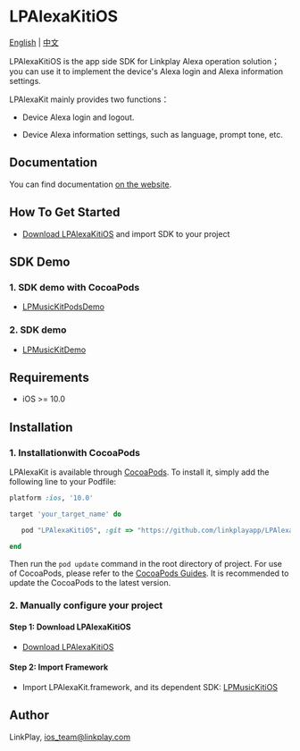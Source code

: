 # LPAlexaKitiOS

[English](README.md) | [中文](README_zh.md)

LPAlexaKitiOS is the app side SDK for Linkplay Alexa operation solution；you can use it to implement the device's Alexa login and Alexa information settings.

LPAlexaKit mainly provides two functions：

- Device Alexa login and logout.

- Device Alexa information settings, such as language, prompt tone, etc.

## Documentation

You can find documentation [on the website](https://linkplayapp.github.io/linkplay_sdk_doc/en/iOS/Alexa.html).

## How To Get Started

- [Download LPAlexaKitiOS](https://github.com/linkplayapp/LPAlexaKitiOS/archive/master.zip) and import SDK to your project

## SDK Demo
###  1. SDK demo with CocoaPods
- [LPMusicKitPodsDemo](https://github.com/linkplayapp/LPMusicKitPodsDemo)

###  2. SDK demo
- [LPMusicKitDemo](https://github.com/linkplayapp/LPMusicKitDemo)

## Requirements

- iOS >= 10.0

## Installation

###  1. Installationwith CocoaPods

LPAlexaKit is available through [CocoaPods](https://cocoapods.org). To install
it, simply add the following line to your Podfile:

```ruby
platform :ios, '10.0'

target 'your_target_name' do

   pod "LPAlexaKitiOS", :git => "https://github.com/linkplayapp/LPAlexaKitiOS.git"

end
```

Then run the `pod update` command in the root directory of project.
For use of CocoaPods, please refer to the [CocoaPods Guides](https://guides.cocoapods.org/). It is recommended to update the CocoaPods to the latest version.

### 2. Manually configure your project

#### Step 1: Download LPAlexaKitiOS

- [Download LPAlexaKitiOS](https://github.com/linkplayapp/LPAlexaKitiOS/archive/master.zip)

#### Step 2: Import Framework

- Import LPAlexaKit.framework, and its dependent SDK: [LPMusicKitiOS](https://github.com/linkplayapp/LPMusicKitiOS)

## Author

LinkPlay, ios_team@linkplay.com
